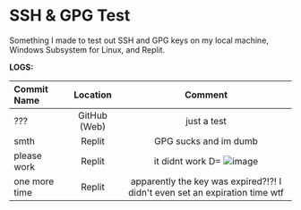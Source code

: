 # SSH & GPG Test

Something I made to test out SSH and GPG keys on my local machine, Windows Subsystem for Linux, and Replit.

**LOGS:**

|Commit Name|Location|Comment|
|:----------|:------:|:-----:|
|???|GitHub (Web)|just a test|
|smth|Replit|GPG sucks and im dumb|
|please work|Replit|it didnt work D= ![image](https://storage.googleapis.com/replit/images/1617820289658_efa0fd664aca15d1c5b2f13e28a1365b.png)|
|one more time|Replit|apparently the key was expired?!?! I didn't even set an expiration time wtf|